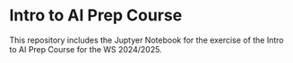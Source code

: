 # Intro to AI Prep Course

This repository includes the Juptyer Notebook for the exercise of the Intro to AI Prep Course for the WS 2024/2025.
